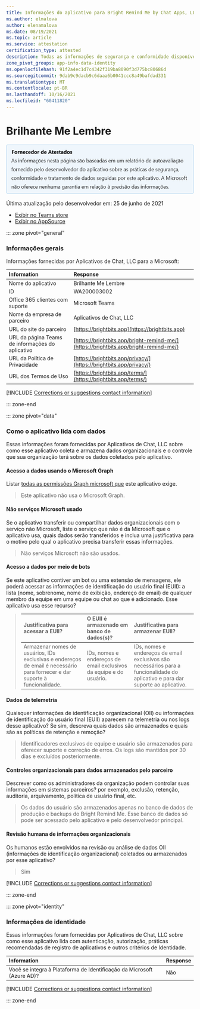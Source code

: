 ```yaml
---
title: Informações do aplicativo para Bright Remind Me by Chat Apps, LLC
ms.author: elmalova
author: elenamalova
ms.date: 08/19/2021
ms.topic: article
ms.service: attestation
certification_type: attested
description: Todas as informações de segurança e conformidade disponíveis para Bright Remind Me, suas políticas de tratamento de dados, suas Microsoft Cloud App Security de catálogo de aplicativos e informações de segurança/conformidade no Registro STAR do CSA.
zone_pivot_groups: app-info-data-identity
ms.openlocfilehash: 91f2a4ec1d7c4342f319ba8090f3d775bc80686d
ms.sourcegitcommit: 9dab9c9dacb9c6daaa6b0041ccc8a49bafdad331
ms.translationtype: MT
ms.contentlocale: pt-BR
ms.lasthandoff: 10/16/2021
ms.locfileid: "60411820"
---
```

# <a name="bright-remind-me"></a>Brilhante Me Lembre

<p></p>
<img alt="Publisher Attestation: The information on this page is based on a self-assessment report provided by the app developer on the security, compliance, and data handling practices followed by this app. Microsoft makes no guarantees regarding the accuracy of the information." src="../media/attested.png" width="650" />
<p>Última atualização pelo desenvolvedor em: 25 de junho de 2021</p>

* <a href="https://teams.microsoft.com/l/app/a66ea116-3ae1-495b-9f5f-b4b59f19945b" target="_blank">Exibir no Teams store</a>
* <a href="https://appsource.microsoft.com/product/office/WA200003002" target="_blank">Exibir no AppSource</a>

::: zone pivot="general"

### <a name="general-information"></a>Informações gerais

Informações fornecidas por Aplicativos de Chat, LLC para a Microsoft:

| **Information** | **Response** |
|:----------------|:-------------|
| Nome do aplicativo | Brilhante Me Lembre |
| ID | WA200003002 |
| Office 365 clientes com suporte | Microsoft Teams |
| Nome da empresa de parceiro | Aplicativos de Chat, LLC |
| URL do site do parceiro | [https://brightbits.app](https://brightbits.app) |
| URL da página Teams de informações do aplicativo | [https://brightbits.app/bright-remind-me/](https://brightbits.app/bright-remind-me/) |
| URL da Política de Privacidade | [https://brightbits.app/privacy/](https://brightbits.app/privacy/) |
| URL dos Termos de Uso | [https://brightbits.app/terms/](https://brightbits.app/terms/) |

 [!INCLUDE [Corrections or suggestions contact information](../includes/corrections-or-suggestions.md)]

::: zone-end

::: zone pivot="data"

### <a name="how-the-app-handles-data"></a>Como o aplicativo lida com dados

Essas informações foram fornecidas por Aplicativos de Chat, LLC sobre como esse aplicativo coleta e armazena dados organizacionais e o controle que sua organização terá sobre os dados coletados pelo aplicativo.

#### <a name="data-access-using-microsoft-graph"></a>Acesso a dados usando o Microsoft Graph

Listar [todas as permissões Graph microsoft que](https://docs.microsoft.com/graph/permissions-reference) este aplicativo exige.

>Este aplicativo não usa o Microsoft Graph.


#### <a name="non-microsoft-services-used"></a>Não serviços Microsoft usado

Se o aplicativo transferir ou compartilhar dados organizacionais com o serviço não Microsoft, liste o serviço que não é da Microsoft que o aplicativo usa, quais dados serão transferidos e inclua uma justificativa para o motivo pelo qual o aplicativo precisa transferir essas informações.

>Não serviços Microsoft não são usados.

#### <a name="data-access-via-bots"></a>Acesso a dados por meio de bots

Se este aplicativo contiver um bot ou uma extensão de mensagens, ele poderá acessar as informações de identificação do usuário final (EUII): a lista (nome, sobrenome, nome de exibição, endereço de email) de qualquer membro da equipe em uma equipe ou chat ao que é adicionado. Esse aplicativo usa esse recurso?

>| **Justificativa para acessar a EUII?**  | **O EUII é armazenado em banco de dados(s)?** | **Justificativa para armazenar EUII?** |
>|:---------------------------------------|:-----------------------------------|:------------------------------------|
>| Armazenar nomes de usuários, IDs exclusivas e endereços de email é necessário para fornecer e dar suporte à funcionalidade. | IDs, nomes e endereços de email exclusivos da equipe e do usuário. | IDs, nomes e endereços de email exclusivos são necessários para a funcionalidade do aplicativo e para dar suporte ao aplicativo. |


#### <a name="telemetry-data"></a>Dados de telemetria

Quaisquer informações de identificação organizacional (OII) ou informações de identificação do usuário final (EUII) aparecem na telemetria ou nos logs desse aplicativo? Se sim, descreva quais dados são armazenados e quais são as políticas de retenção e remoção?

>Identificadores exclusivos de equipe e usuário são armazenados para oferecer suporte e correção de erros. Os logs são mantidos por 30 dias e excluídos posteriormente.

#### <a name="organizational-controls-for-data-stored-by-partner"></a>Controles organizacionais para dados armazenados pelo parceiro

Descrever como os administradores da organização podem controlar suas informações em sistemas parceiros? por exemplo, exclusão, retenção, auditoria, arquivamento, política de usuário final, etc.

>Os dados do usuário são armazenados apenas no banco de dados de produção e backups do Bright Remind Me. Esse banco de dados só pode ser acessado pelo aplicativo e pelo desenvolvedor principal.

#### <a name="human-review-of-organizational-information"></a>Revisão humana de informações organizacionais

Os humanos estão envolvidos na revisão ou análise de dados OII (informações de identificação organizacional) coletados ou armazenados por esse aplicativo?

>Sim

[!INCLUDE [Corrections or suggestions contact information](../includes/corrections-or-suggestions.md)]

::: zone-end


::: zone pivot="identity"

### <a name="identity-information"></a>Informações de identidade

Essas informações foram fornecidas por Aplicativos de Chat, LLC sobre como esse aplicativo lida com autenticação, autorização, práticas recomendadas de registro de aplicativos e outros critérios de Identidade.

| **Information** | **Response** |
|:----------------|:-------------|
| Você se integra à Plataforma de Identificação da Microsoft (Azure AD)?  | Não |

[!INCLUDE [Corrections or suggestions contact information](../includes/corrections-or-suggestions.md)]

::: zone-end

